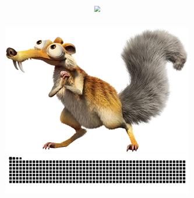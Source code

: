 <div align="center">
  <img src="https://readme-typing-svg.demolab.com?font=Fira+Code&pause=1000&size=40&width=435&lines=+Ola!+Eu+sou+o+Andr%C3%A9+Alvino%F0%9F%91%8B">
</div>


#

<img src="https://github.com/euandr/euandr/blob/main/Scrat_29.webp" alt="Texto Alternativo">

<picture align="center">
  <source media="(prefers-color-scheme: dark)" srcset="https://raw.githubusercontent.com/euandr/euandr/output/github-contribution-grid-snake-dark.svg">
  <source media="(prefers-color-scheme: light)" srcset="https://raw.githubusercontent.com/euandr/euandr/output/github-contribution-grid-snake-dark.svg">
  <img align="center" alt="github contribution grid snake animation" src="https://raw.githubusercontent.com/euandr/euandr/output/github-contribution-grid-snake.svg">
</picture>
